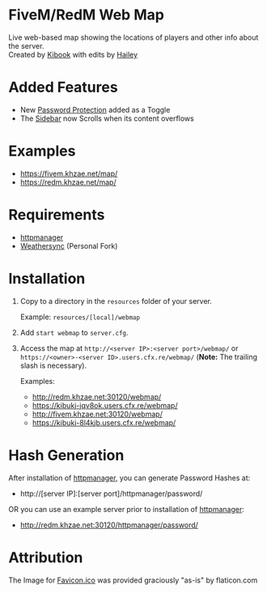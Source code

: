 # FiveM/RedM Web Map

Live web-based map showing the locations of players and other info about the server.  
Created by [Kibook](https://github.com/kibook/) with edits by [Hailey](https://github.com/Hailey-Ross/)  

# Added Features

- New [Password Protection](https://imgur.com/ALoUcyv.mp4) added as a Toggle  
- The [Sidebar](https://i.imgur.com/BIsjT01.mp4) now Scrolls when its content overflows  

# Examples

- https://fivem.khzae.net/map/
- https://redm.khzae.net/map/

# Requirements

- [httpmanager](https://github.com/kibook/httpmanager)
- [Weathersync](https://github.com/Hailey-Ross/weathersync) (Personal Fork)  

# Installation

1. Copy to a directory in the `resources` folder of your server.

   Example: `resources/[local]/webmap`

2. Add `start webmap` to `server.cfg`.

3. Access the map at `http://<server IP>:<server port>/webmap/` or `https://<owner>-<server ID>.users.cfx.re/webmap/` (**Note:** The trailing slash is necessary).
   
   Examples:
   - http://redm.khzae.net:30120/webmap/
   - https://kibukj-jqv8ok.users.cfx.re/webmap/
   - http://fivem.khzae.net:30120/webmap/
   - https://kibukj-8l4kjb.users.cfx.re/webmap/

# Hash Generation

After installation of [httpmanager](https://github.com/kibook/httpmanager), you can generate Password Hashes at:  
- http://[server IP]:[server port]/httpmanager/password/  
  
 OR you can use an example server prior to installation of [httpmanager](https://github.com/kibook/httpmanager):  
  
- http://redm.khzae.net:30120/httpmanager/password/  

# Attribution
The Image for [Favicon.ico](https://www.flaticon.com/free-icon/treasure-map_475438?term=map&page=1&position=31&origin=search&related_id=475438) was provided graciously "as-is" by flaticon.com  